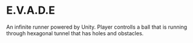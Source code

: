 # E.V.A.D.E
An infinite runner powered by Unity. Player controlls a ball that is running through hexagonal tunnel that has holes and obstacles.
